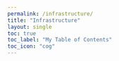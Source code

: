 ```yaml
---
permalink: /infrastructure/
title: "Infrastructure"
layout: single
toc: true
toc_label: "My Table of Contents"
toc_icon: "cog"
---
```


